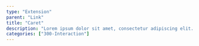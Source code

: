 ```yaml
---
type: "Extension"
parent: "Link"
title: "Caret"
description: "Lorem ipsum dolor sit amet, consectetur adipiscing elit. Nunc tempus laoreet leo sit amet iaculis."
categories: ["300-Interaction"]
---
```


<demo>
  <demovanilla src="demos/inline/extension/link/caret">
  </demovanilla>
</demo>
